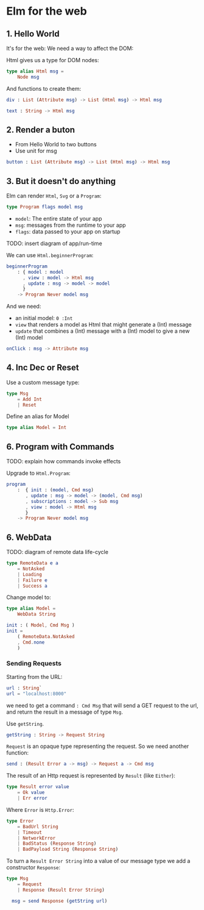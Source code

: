 # Elm for the web


## 1. Hello World

It's for the web: We need a way to affect the DOM:

Html gives us a type for DOM nodes:

```elm
type alias Html msg =
    Node msg
```

And functions to create them:

```elm
div : List (Attribute msg) -> List (Html msg) -> Html msg

text : String -> Html msg
```


## 2. Render a buton

- From Hello World to two buttons
- Use unit for msg

```elm
button : List (Attribute msg) -> List (Html msg) -> Html msg
```


## 3. But it doesn't do anything

Elm can render `Html`, `Svg` or a `Program`:

``` elm
type Program flags model msg
```

- `model`: The entire state of your app
- `msg`: messages from the runtime to your app
- `flags`: data passed to your app on startup

TODO: insert diagram of app/run-time

We can use `Html.beginnerProgram`:

```elm
beginnerProgram
    : { model : model
      , view : model -> Html msg
      , update : msg -> model -> model
      }
    -> Program Never model msg
```

And we need:
- an initial model: `0 :Int`
- `view` that renders a model as Html that might generate a (Int) message
- `update` that combines a (Int) message with a (Int) model to give a new (Int) model

```elm
onClick : msg -> Attribute msg
```


## 4. Inc Dec or Reset

Use a custom message type:

```elm
type Msg
    = Add Int
    | Reset
```

Define an alias for Model

```elm
type alias Model = Int
```

## 6. Program with Commands

TODO: explain how commands invoke effects

Upgrade to `Html.Program`:
```elm
program
    :  { init : (model, Cmd msg)
       , update : msg -> model -> (model, Cmd msg)
       , subscriptions : model -> Sub msg
       , view : model -> Html msg
       }
    -> Program Never model msg
```

## 6. WebData

TODO: diagram of remote data life-cycle

```elm
type RemoteData e a
    = NotAsked
    | Loading
    | Failure e
    | Success a
```

Change model to:

```elm
type alias Model =
    WebData String

init : ( Model, Cmd Msg )
init =
    ( RemoteData.NotAsked
    , Cmd.none
    )
```

### Sending Requests

Starting from the URL:

```elm
url : String`
url = "localhost:8000"
```

we need to get a command `: Cmd Msg` that will send a GET request to the url,
and return the result in a message of type `Msg`.

Use `getString`.

```elm
getString : String -> Request String
```

`Request` is an opaque type representing the request.  So we need another function:

```elm
send : (Result Error a -> msg) -> Request a -> Cmd msg
```

The result of an Http request is represented by `Result` (like `Either`):

```elm
type Result error value
    = Ok value
    | Err error
```

Where `Error` is `Http.Error`:

```elm
type Error
    = BadUrl String
    | Timeout
    | NetworkError
    | BadStatus (Response String)
    | BadPayload String (Response String)
```

To turn a `Result Error String` into a value of our message type we add a
constructor `Response`:

```elm
type Msg
    = Request
    | Response (Result Error String)
```

```elm
  msg = send Response (getString url)
```
